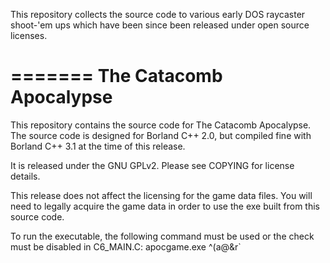 This repository collects the source code to various early DOS raycaster
shoot-'em ups which have been since been released under open source
licenses.

=======
The Catacomb Apocalypse
=======================

This repository contains the source code for The Catacomb Apocalypse. The
source code is designed for Borland C++ 2.0, but compiled fine with Borland C++
3.1 at the time of this release.

It is released under the GNU GPLv2. Please see COPYING for license details.

This release does not affect the licensing for the game data files. You will
need to legally acquire the game data in order to use the exe built from this
source code.

To run the executable, the following command must be used or the check must be
disabled in C6_MAIN.C:
    apocgame.exe ^(a@&r`
